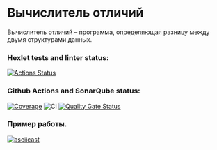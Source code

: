 # Вычислитель отличий

Вычислитель отличий – программа, определяющая разницу между двумя структурами данных.

### Hexlet tests and linter status:
[![Actions Status](https://github.com/Someloseyouth/java-project-71/actions/workflows/hexlet-check.yml/badge.svg)](https://github.com/Someloseyouth/java-project-71/actions)


### Github Actions and SonarQube status:
[![Coverage](https://sonarcloud.io/api/project_badges/measure?project=Someloseyouth_java-project-71&metric=coverage)](https://sonarcloud.io/dashboard?id=Someloseyouth_java-project-71)
![CI](https://github.com/Someloseyouth/java-project-71/actions/workflows/ci.yml/badge.svg)
[![Quality Gate Status](https://sonarcloud.io/api/project_badges/measure?project=Someloseyouth_java-project-71&metric=alert_status)](https://sonarcloud.io/dashboard?id=Someloseyouth_java-project-71)

### Пример работы.
[![asciicast](https://asciinema.org/a/3YG8r9LVf9GYfjzQJVNWuVwmv.svg)](https://asciinema.org/a/3YG8r9LVf9GYfjzQJVNWuVwmv)



